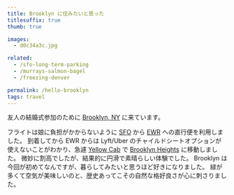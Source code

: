 ```yaml
---
title: Brooklyn に住みたいと思った
titlesuffix: true
thumb: true

images:
  - d0c34a3c.jpg

related:
  - /sfo-long-term-parking
  - /murrays-salmon-bagel
  - /freezing-denver

permalink: /hello-brooklyn
tags: travel
---
```


友人の結婚式参加のために [Brooklyn, NY](https://ja.wikipedia.org/wiki/%E3%83%96%E3%83%AB%E3%83%83%E3%82%AF%E3%83%AA%E3%83%B3%E5%8C%BA) に来ています。

フライトは娘に負担がかからないように [SFO](https://ja.wikipedia.org/wiki/サンフランシスコ国際空港) から [EWR](https://ja.wikipedia.org/wiki/ニューアーク・リバティー国際空港) への直行便を利用しました。
到着してから EWR からは Lyft/Uber のチャイルドシートオプションが使えないことがわかり、急遽 [Yellow Cab](https://ja.wikipedia.org/wiki/イエローキャブ_(タクシー)) で [Brooklyn Heights](https://en.wikipedia.org/wiki/Brooklyn_Heights) に移動しました。
微妙に割高でしたが、結果的に円滑で素晴らしい体験でした。
Brooklyn は今回が初めてなんですが、暮らしてみたいと思うほど好きになりました。
緑が多くて空気が美味しいのと、歴史あってこその自然な格好良さが心に刺さりました。
